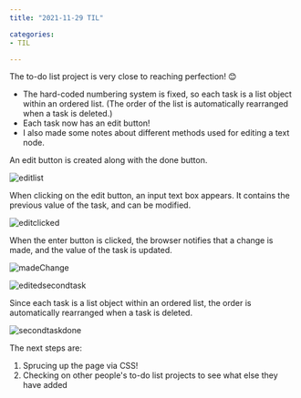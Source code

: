 ```yaml
---
title: "2021-11-29 TIL"

categories: 
- TIL

---
```


The to-do list project is very close to reaching perfection! 😊

- The hard-coded numbering system is fixed, so each task is a list object within an ordered list. (The order of the list is automatically rearranged when a task is deleted.)
- Each task now has an edit button!
- I also made some notes about different methods used for editing a text node.



An edit button is created along with the done button.

![editlist](https://user-images.githubusercontent.com/54295374/143886375-f7c0baa2-caf9-4729-8403-ff48c08463d9.JPG)

When clicking on the edit button, an input text box appears. It contains the previous value of the task, and can be modified.

![editclicked](https://user-images.githubusercontent.com/54295374/143886545-5a23952e-44f3-4389-8f59-0c90a404c524.JPG)

When the enter button is clicked, the browser notifies that a change is made, and the value of the task is updated.

![madeChange](https://user-images.githubusercontent.com/54295374/143887342-21895b82-2896-45e3-a58a-ccb4154066e5.JPG)

![editedsecondtask](https://user-images.githubusercontent.com/54295374/143886803-8c3f7d86-d7a7-4a04-b592-031935f5c181.JPG)

Since each task is a list object within an ordered list, the order is automatically rearranged when a task is deleted.

![secondtaskdone](https://user-images.githubusercontent.com/54295374/143887584-e9c3185e-4811-4d2e-85a1-455098e5d6c8.JPG)



The next steps are:

1. Sprucing up the page via CSS!
1. Checking on other people's to-do list projects to see what else they have added
